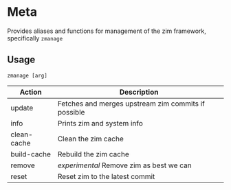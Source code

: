 Meta
====

Provides aliases and functions for management of the zim framework, specifically `zmanage`

Usage
-----

`zmanage [arg]`

|   Action    |                    Description                      |
| ----------- | --------------------------------------------------- |
| update      | Fetches and merges upstream zim commits if possible |
| info        | Prints zim and system info                          |
| clean-cache | Clean the zim cache                                 |
| build-cache | Rebuild the zim cache                               |
| remove      | *experimental* Remove zim as best we can            |
| reset       | Reset zim to the latest commit                      |
